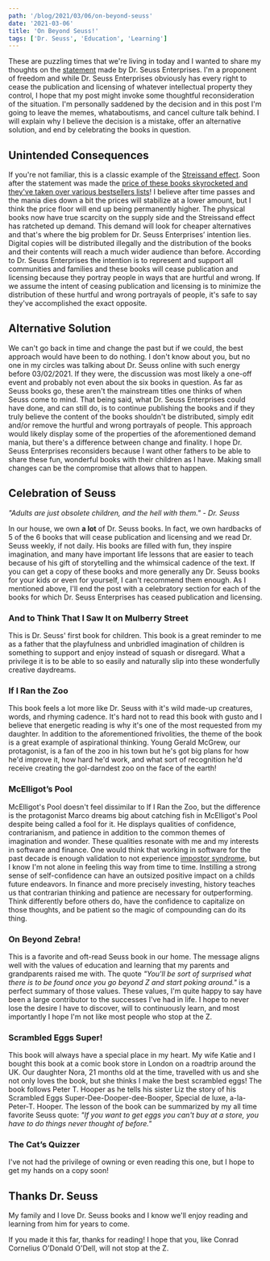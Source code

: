 ```yaml
---
path: '/blog/2021/03/06/on-beyond-seuss'
date: '2021-03-06'
title: 'On Beyond Seuss!'
tags: ['Dr. Seuss', 'Education', 'Learning']
---
```


These are puzzling times that we're living in today and I wanted to share my thoughts on the [statement](https://www.seussville.com/statement-from-dr-seuss-enterprises/) made by Dr. Seuss Enterprises. I'm a proponent of freedom and while Dr. Seuss Enterprises obviously has every right to cease the publication and licensing of whatever intellectual property they control, I hope that my post might invoke some thoughtful reconsideration of the situation. I'm personally saddened by the decision and in this post I'm going to leave the memes, whataboutisms, and cancel culture talk behind. I will explain why I believe the decision is a mistake, offer an alternative solution, and end by celebrating the books in question.

## Unintended Consequences

If you're not familiar, this is a classic example of the [Streissand effect](https://en.wikipedia.org/wiki/Streisand_effect). Soon after the statement was made the [price of these books skyrocketed and they've taken over various bestsellers lists](https://lite.cnn.com/en/article/h_19fac40d3577801e19c20fbb51ca565a)! I believe after time passes and the mania dies down a bit the prices will stabilize at a lower amount, but I think the price floor will end up being permanently higher. The physical books now have true scarcity on the supply side and the Streissand effect has ratcheted up demand. This demand will look for cheaper alternatives and that's where the big problem for Dr. Seuss Enterprises’ intention lies. Digital copies will be distributed illegally and the distribution of the books and their contents will reach a much wider audience than before. According to Dr. Seuss Enterprises the intention is to represent and support all communities and families and these books will cease publication and licensing because they portray people in ways that are hurtful and wrong. If we assume the intent of ceasing publication and licensing is to minimize the distribution of these hurtful and wrong portrayals of people, it's safe to say they've accomplished the exact opposite.

## Alternative Solution

We can't go back in time and change the past but if we could, the best approach would have been to do nothing. I don't know about you, but no one in my circles was talking about Dr. Seuss online with such energy before 03/02/2021. If they were, the discussion was most likely a one-off event and probably not even about the six books in question. As far as Seuss books go, these aren't the mainstream titles one thinks of when Seuss come to mind. That being said, what Dr. Seuss Enterprises could have done, and can still do, is to continue publishing the books and if they truly believe the content of the books shouldn't be distributed, simply edit and/or remove the hurtful and wrong portrayals of people. This approach would likely display some of the properties of the aforementioned demand mania, but there's a difference between change and finality. I hope Dr. Seuss Enterprises reconsiders because I want other fathers to be able to share these fun, wonderful books with their children as I have. Making small changes can be the compromise that allows that to happen.

## Celebration of Seuss

_"Adults are just obsolete children, and the hell with them." - Dr. Seuss_

In our house, we own **a lot** of Dr. Seuss books. In fact, we own hardbacks of 5 of the 6 books that will cease publication and licensing and we read Dr. Seuss weekly, if not daily. His books are filled with fun, they inspire imagination, and many have important life lessons that are easier to teach because of his gift of storytelling and the whimsical cadence of the text. If you can get a copy of these books and more generally any Dr. Seuss books for your kids or even for yourself, I can't recommend them enough. As I mentioned above, I'll end the post with a celebratory section for each of the books for which Dr. Seuss Enterprises has ceased publication and licensing.

### And to Think That I Saw It on Mulberry Street

This is Dr. Seuss' first book for children. This book is a great reminder to me as a father that the playfulness and unbridled imagination of children is something to support and enjoy instead of squash or disregard. What a privilege it is to be able to so easily and naturally slip into these wonderfully creative daydreams.

### If I Ran the Zoo

This book feels a lot more like Dr. Seuss with it's wild made-up creatures, words, and rhyming cadence. It's hard not to read this book with gusto and I believe that energetic reading is why it's one of the most requested from my daughter. In addition to the aforementioned frivolities, the theme of the book is a great example of aspirational thinking. Young Gerald McGrew, our protagonist, is a fan of the zoo in his town but he's got big plans for how he'd improve it, how hard he'd work, and what sort of recognition he'd receive creating the gol-darndest zoo on the face of the earth!

### McElligot’s Pool

McElligot's Pool doesn't feel dissimilar to If I Ran the Zoo, but the difference is the protagonist Marco dreams big about catching fish in McElligot's Pool despite being called a fool for it. He displays qualities of confidence, contrarianism, and patience in addition to the common themes of imagination and wonder. These qualities resonate with me and my interests in software and finance. One would think that working in software for the past decade is enough validation to not experience [impostor syndrome](https://en.wikipedia.org/wiki/Impostor_syndrome), but I know I'm not alone in feeling this way from time to time. Instilling a strong sense of self-confidence can have an outsized positive impact on a childs future endeavors. In finance and more precisely investing, history teaches us that contrarian thinking and patience are necessary for outperforming. Think differently before others do, have the confidence to capitalize on those thoughts, and be patient so the magic of compounding can do its thing.

### On Beyond Zebra!

This is a favorite and oft-read Seuss book in our home. The message aligns well with the values of education and learning that my parents and grandparents raised me with. The quote _"You'll be sort of surprised what there is to be found once you go beyond Z and start poking around."_ is a perfect summary of those values. These values, I'm quite happy to say have been a large contributor to the successes I've had in life. I hope to never lose the desire I have to discover, will to continuously learn, and most importantly I hope I'm not like most people who stop at the Z.

### Scrambled Eggs Super!

This book will always have a special place in my heart. My wife Katie and I bought this book at a comic book store in London on a roadtrip around the UK. Our daughter Nora, 21 months old at the time, travelled with us and she not only loves the book, but she thinks I make the best scrambled eggs! The book follows Peter T. Hooper as he tells his sister Liz the story of his Scrambled Eggs Super-Dee-Dooper-dee-Booper, Special de luxe, a-la-Peter-T. Hooper. The lesson of the book can be summarized by my all time favorite Seuss quote: _"If you want to get eggs you can't buy at a store, you have to do things never thought of before."_

### The Cat’s Quizzer

I've not had the privilege of owning or even reading this one, but I hope to get my hands on a copy soon!

## Thanks Dr. Seuss

My family and I love Dr. Seuss books and I know we'll enjoy reading and learning from him for years to come.

If you made it this far, thanks for reading! I hope that you, like Conrad Cornelius O'Donald O'Dell, will not stop at the Z.
